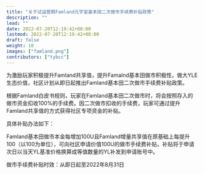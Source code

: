 ```yaml
---
title: "关于试运营期Famland元宇宙基本田二次做市手续费补贴政策"
description: ""
lead: ""
date: 2022-07-20T12:19:42+08:00
lastmod: 2022-07-20T12:19:42+08:00
draft: false
weight: 10
images: ["famland.png"]
contributors: ["tybcc"]
---
```




为激励玩家积极提升Famland共享值，提升Famalnd基本田做市积极性，做大YLE生态价值，社区计划从即日起推出Famland基本田二次做市手续费补贴政策。



根据Famland白皮书规则，玩家在Famland基本田二次做市时，将会按照存入的做市资金扣收100%的手续费。因二次做市扣收的手续费，玩家可通过提升Famland共享值的方式获得社区专项资金的补贴。



具体补贴办法如下：



Famland基本田做市本金每增加100U且Famland增量共享值在原基础上每提升100（以100为单位），可向社区申请价值100U的做市手续费补贴，补贴将于申请次日以当天YL基准价格换算成等值数量的YL补发到申请账号中。





做市手续费补贴时效：从即日起至2022年8月31日
